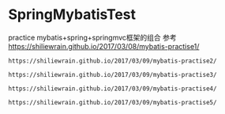 # SpringMybatisTest
practice
mybatis+spring+springmvc框架的组合
参考 https://shiliewrain.github.io/2017/03/08/mybatis-practise1/

    https://shiliewrain.github.io/2017/03/09/mybatis-practise2/
    
    https://shiliewrain.github.io/2017/03/09/mybatis-practise3/
    
    https://shiliewrain.github.io/2017/03/09/mybatis-practise4/
    
    https://shiliewrain.github.io/2017/03/09/mybatis-practise5/
